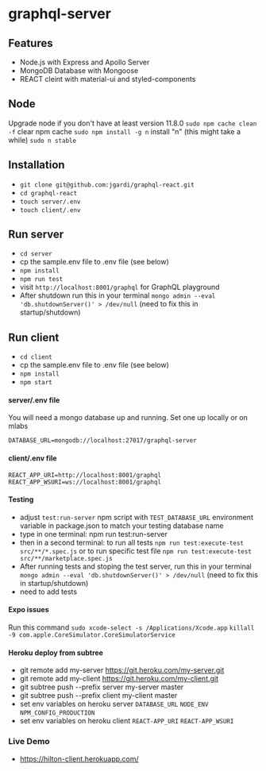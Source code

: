 # graphql-server

## Features

- Node.js with Express and Apollo Server
- MongoDB Database with Mongoose
- REACT cleint with material-ui and styled-components

## Node

Upgrade node if you don't have at least version 11.8.0
`sudo npm cache clean -f` clear npm cache
`sudo npm install -g n` install "n" (this might take a while)
`sudo n stable`

## Installation

- `git clone git@github.com:jgardi/graphql-react.git`
- `cd graphql-react`
- `touch server/.env`
- `touch client/.env`

## Run server

- `cd server`
- cp the sample.env file to .env file (see below)
- `npm install`
- `npm run test`
- visit `http://localhost:8001/graphql` for GraphQL playground
- After shutdown run this in your terminal `mongo admin --eval 'db.shutdownServer()' > /dev/null` (need to fix this in startup/shutdown)

## Run client

- `cd client`
- cp the sample.env file to .env file (see below)
- `npm install`
- `npm start`

#### server/.env file

You will need a mongo database up and running. Set one up locally or on mlabs

```
DATABASE_URL=mongodb://localhost:27017/graphql-server
```

#### client/.env file

```
REACT_APP_URI=http://localhost:8001/graphql
REACT_APP_WSURI=ws://localhost:8001/graphql
```

#### Testing

- adjust `test:run-server` npm script with `TEST_DATABASE_URL` environment variable in package.json to match your testing database name
- type in one terminal: npm run test:run-server
- then in a second terminal: to run all tests `npm run test:execute-test src/**/*.spec.js` or to run specific test file `npm run test:execute-test src/**/marketplace.spec.js`
- After running tests and stoping the test server, run this in your terminal `mongo admin --eval 'db.shutdownServer()' > /dev/null` (need to fix this in startup/shutdown)
- need to add tests

#### Expo issues

Run this command
`sudo xcode-select -s /Applications/Xcode.app`
`killall -9 com.apple.CoreSimulator.CoreSimulatorService`

#### Heroku deploy from subtree

- git remote add my-server https://git.heroku.com/my-server.git
- git remote add my-client https://git.heroku.com/my-client.git
- git subtree push --prefix server my-server master
- git subtree push --prefix client my-client master
- set env variables on heroku server
  `DATABASE_URL`
  `NODE_ENV`
  `NPM_CONFIG_PRODUCTION`
- set env variables on heroku client
  `REACT-APP_URI`
  `REACT-APP_WSURI`

### Live Demo

- https://hilton-client.herokuapp.com/
